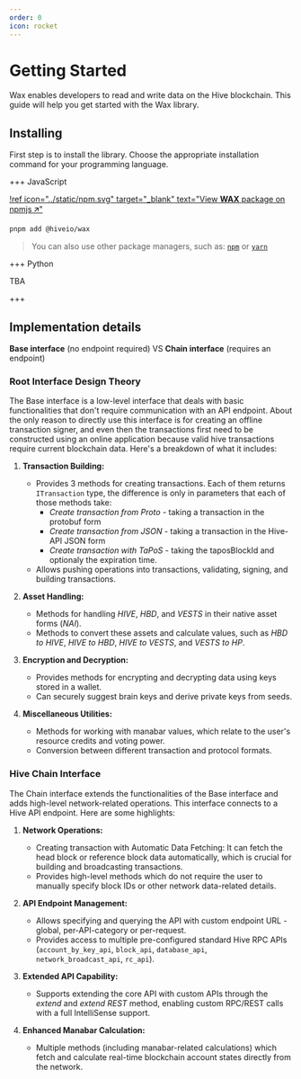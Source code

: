 ```yaml
---
order: 0
icon: rocket
---
```


# Getting Started

Wax enables developers to read and write data on the Hive blockchain. This guide will help you get started with the Wax library.

## Installing

First step is to install the library. Choose the appropriate installation command for your programming language.

+++ JavaScript

[!ref icon="../static/npm.svg" target="_blank" text="View **WAX** package on npmjs 🡭"](https://npmjs.com/package/@hiveio/wax)

```bash
pnpm add @hiveio/wax
```

> You can also use other package managers, such as: [`npm`](https://docs.npmjs.com/downloading-and-installing-node-js-and-npm#using-a-node-version-manager-to-install-nodejs-and-npm) or [`yarn`](https://yarnpkg.com/getting-started/install)

+++ Python

TBA

+++

## Implementation details

**Base interface** (no endpoint required) VS **Chain interface** (requires an endpoint)

### Root Interface Design Theory

The Base interface is a low-level interface that deals with basic functionalities that don't require communication with an API endpoint. About the only reason to directly use this interface is for creating an offline transaction signer, and even then the transactions first need to be constructed using an online application because valid hive transactions require current blockchain data. Here's a breakdown of what it includes:

1. **Transaction Building:**
   - Provides 3 methods for creating transactions. Each of them returns `ITransaction` type, the difference is only in parameters that each of those methods take:
      - *Create transaction from Proto* - taking a transaction in the protobuf form
      - *Create transaction from JSON* - taking a transaction in the Hive-API JSON form
      - *Create transaction with TaPoS* - taking the taposBlockId and optionaly the expiration time.
   - Allows pushing operations into transactions, validating, signing, and building transactions.

2. **Asset Handling:**
   - Methods for handling *HIVE*, *HBD*, and *VESTS* in their native asset forms (*NAI*).
   - Methods to convert these assets and calculate values, such as *HBD to HIVE*, *HIVE to HBD*, *HIVE to VESTS*, and *VESTS to HP*.

3. **Encryption and Decryption:**
   - Provides methods for encrypting and decrypting data using keys stored in a wallet.
   - Can securely suggest brain keys and derive private keys from seeds.

4. **Miscellaneous Utilities:**
   - Methods for working with manabar values, which relate to the user's resource credits and voting power.
   - Conversion between different transaction and protocol formats.

### Hive Chain Interface

The Chain interface extends the functionalities of the Base interface and adds high-level network-related operations. This interface connects to a Hive API endpoint. Here are some highlights:

1. **Network Operations:**
   - Creating transaction with Automatic Data Fetching: It can fetch the head block or reference block data automatically, which is crucial for building and broadcasting transactions.
   - Provides high-level methods which do not require the user to manually specify block IDs or other network data-related details.

2. **API Endpoint Management:**
   - Allows specifying and querying the API with custom endpoint URL - global, per-API-category or per-request.
   - Provides access to multiple pre-configured standard Hive RPC APIs (`account_by_key_api`, `block_api`, `database_api`, `network_broadcast_api`, `rc_api`).

3. **Extended API Capability:**
   - Supports extending the core API with custom APIs through the *extend* and *extend REST* method, enabling custom RPC/REST calls with a full IntelliSense support.

4. **Enhanced Manabar Calculation:**
   - Multiple methods (including manabar-related calculations) which fetch and calculate real-time blockchain account states directly from the network.

